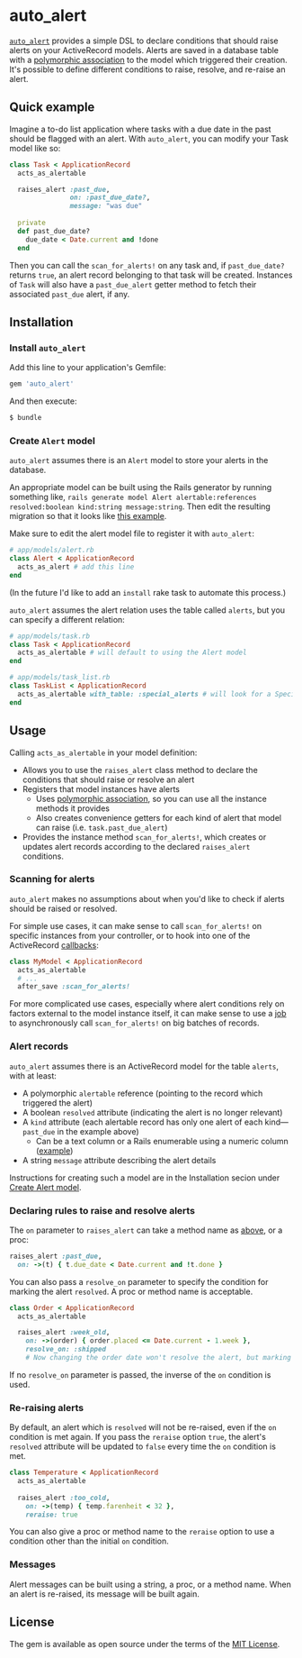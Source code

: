# auto_alert


[`auto_alert`](https://github.com/brendantang/auto_alert) provides a simple DSL to declare conditions that should raise alerts on your ActiveRecord models.
Alerts are saved in a database table with a [polymorphic association](https://guides.rubyonrails.org/association_basics.html#polymorphic-associations) to the model which triggered their creation.
It's possible to define different conditions to raise, resolve, and re-raise an alert.



## Quick example


Imagine a to-do list application where tasks with a due date in the past should be flagged with an alert.
With `auto_alert`, you can modify your Task model like so:


```ruby
class Task < ApplicationRecord
  acts_as_alertable

  raises_alert :past_due,
               on: :past_due_date?,
               message: "was due"
               
  private
  def past_due_date?
    due_date < Date.current and !done
  end
```


Then you can call the `scan_for_alerts!` on any task and, if `past_due_date?` returns `true`, an alert record belonging to that task will be created.
Instances of `Task` will also have a `past_due_alert` getter method to fetch their associated `past_due` alert, if any.



## Installation


### Install `auto_alert`

Add this line to your application's Gemfile:

```ruby
gem 'auto_alert'
```

And then execute:
```bash
$ bundle
```

### Create `Alert` model

`auto_alert` assumes there is an `Alert` model to store your alerts in the database.

An appropriate model can be built using the Rails generator by running something like, `rails generate model Alert alertable:references resolved:boolean kind:string message:string`.
Then edit the resulting migration so that it looks like [this example](test/dummy/db/migrate/20210613222049_create_alerts.rb).

Make sure to edit the alert model file to register it with `auto_alert`:

```ruby
# app/models/alert.rb
class Alert < ApplicationRecord
  acts_as_alert # add this line
end
```

(In the future I'd like to add an `install` rake task to automate this process.)

`auto_alert` assumes the alert relation uses the table called `alerts`, but you can specify a different relation:

```ruby
# app/models/task.rb
class Task < ApplicationRecord
  acts_as_alertable # will default to using the Alert model
end

# app/models/task_list.rb
class TaskList < ApplicationRecord
  acts_as_alertable with_table: :special_alerts # will look for a SpecialAlert model
end
```



## Usage


Calling `acts_as_alertable` in your model definition:
  - Allows you to use the `raises_alert` class method to declare the conditions that should raise or resolve an alert
  - Registers that model instances have alerts
    - Uses [polymorphic association](https://guides.rubyonrails.org/association_basics.html#polymorphic-associations), so you can use all the instance methods it provides
    - Also creates convenience getters for each kind of alert that model can raise (i.e. `task.past_due_alert`)
  - Provides the instance method `scan_for_alerts!`, which creates or updates alert records according to the declared `raises_alert` conditions.
  
  
### Scanning for alerts

`auto_alert` makes no assumptions about when you'd like to check if alerts should be raised or resolved.

For simple use cases, it can make sense to call `scan_for_alerts!` on specific instances from your controller, or to hook into one of the ActiveRecord [callbacks](https://guides.rubyonrails.org/active_record_callbacks.html):
```ruby
class MyModel < ApplicationRecord
  acts_as_alertable
  # ...
  after_save :scan_for_alerts!
```

For more complicated use cases, especially where alert conditions rely on factors external to the model instance itself, it can make sense to use a [job](https://guides.rubyonrails.org/active_job_basics.html) to asynchronously call `scan_for_alerts!` on big batches of records.


### Alert records

`auto_alert` assumes there is an ActiveRecord model for the table `alerts`, with at least:
  - A polymorphic `alertable` reference (pointing to the record which triggered the alert)
  - A boolean `resolved` attribute (indicating the alert is no longer relevant)
  - A `kind` attribute (each alertable record has only one alert of each kind—`past_due` in the example above)
    - Can be a text column or a Rails enumerable using a numeric column ([example](./test/dummy/app/models/special_alert.rb))
  - A string `message` attribute describing the alert details
  
Instructions for creating such a model are in the Installation secion under [Create Alert model](#create-alert-model).


### Declaring rules to raise and resolve alerts

The `on` parameter to `raises_alert` can take a method name as [above](#quick-example), or a proc:

```ruby
raises_alert :past_due, 
  on: ->(t) { t.due_date < Date.current and !t.done }
```

You can also pass a `resolve_on` parameter to specify the condition for marking the alert `resolved`. 
A proc or method name is acceptable.

```ruby
class Order < ApplicationRecord
  acts_as_alertable

  raises_alert :week_old,
    on: ->(order) { order.placed <= Date.current - 1.week },
    resolve_on: :shipped 
    # Now changing the order date won't resolve the alert, but marking it `shipped` will.
```

If no `resolve_on` parameter is passed, the inverse of the `on` condition is used.


### Re-raising alerts

By default, an alert which is `resolved` will not be re-raised, even if the `on` condition is met again.
If you pass the `reraise` option `true`, the alert's `resolved` attribute will be updated to `false` every time the `on` condition is met.

```ruby
class Temperature < ApplicationRecord
  acts_as_alertable
  
  raises_alert :too_cold,
    on: ->(temp) { temp.farenheit < 32 },
    reraise: true
```

You can also give a proc or method name to the `reraise` option to use a condition other than the initial `on` condition.
    

### Messages

Alert messages can be built using a string, a proc, or a method name.
When an alert is re-raised, its message will be built again.



## License
The gem is available as open source under the terms of the [MIT License](https://opensource.org/licenses/MIT).
